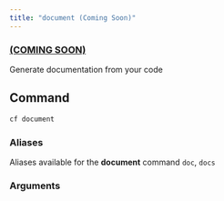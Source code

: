 ```yaml
---
title: "document (Coming Soon)"
---
```


### [(COMING SOON)](../roadmap.mdx)

Generate documentation from your code

## Command

```bash
cf document
```

### Aliases

Aliases available for the **document** command
`doc`, `docs`

### Arguments
